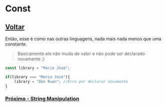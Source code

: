 # Const

## [Voltar](./Let.md)

Então, esse é como nas outras linguagens, nada mais nada menos que uma constante.
> Basicamente ele não muda de valor e não pode ser declarado novamente ;)

```js
const library = "Maria José";

if(library === "Maria José"){
    library = "Don Ruan"; //Erro por declarar novamente
}
```

### [Próximo - String Manipulation](./StrManipulation.md)
